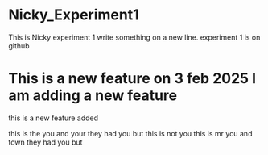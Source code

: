 # Nicky_Experiment1
This is Nicky experiment 1
write something on a new line. experiment 1 is on github

This is a new feature on 3 feb 2025
I am adding a new feature
=======

this is a new feature added

this is the you and your they had you but this is not you this is mr you and town they had you but 

